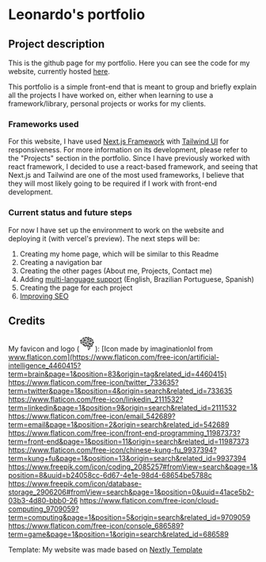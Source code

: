 # Leonardo's portfolio

## Project description
This is the github page for my portfolio. Here you can see the code for my website, currently hosted [here](https://portfolio-leo-three.vercel.app).

This portfolio is a simple front-end that is meant to group and briefly explain all the projects I have worked on, either when learning to use a framework/library, personal projects or works for my clients.

### Frameworks used
For this website, I have used [Next.js Framework](https://nextjs.org/) with [Tailwind UI](https://tailwindui.com) for responsiveness. For more information on its development, please refer to the "Projects" section in the portfolio. Since I have previously worked with react framework, I decided to use a react-based framework, and seeing that Next.js and Tailwind are one of the most used frameworks, I believe that they will most likely going to be required if I work with front-end development.

### Current status and future steps
For now I have set up the environment to work on the website and deploying it (with vercel's preview). 
The next steps will be:
1. Creating my home page, which will be similar to this Readme
2. Creating a navigation bar
3. Creating the other pages (About me, Projects, Contact me)
4. Adding [multi-language support](https://locize.com/blog/next-13-app-dir-i18n/) (English, Brazilian Portuguese, Spanish)
5. Creating the page for each project
6. [Improving SEO](https://nextjs.org/learn/seo/introduction-to-seo)

## Credits

My favicon and logo (![Neural network that looks like a brain](/public/favicon.ico)):
[Icon made by imaginationlol from www.flaticon.com](https://www.flaticon.com/free-icon/artificial-intelligence_4460415?term=brain&page=1&position=83&origin=tag&related_id=4460415)
https://www.flaticon.com/free-icon/twitter_733635?term=twitter&page=1&position=4&origin=search&related_id=733635
https://www.flaticon.com/free-icon/linkedin_2111532?term=linkedin&page=1&position=9&origin=search&related_id=2111532
https://www.flaticon.com/free-icon/email_542689?term=email&page=1&position=2&origin=search&related_id=542689
https://www.flaticon.com/free-icon/front-end-programming_11987373?term=front-end&page=1&position=11&origin=search&related_id=11987373
https://www.flaticon.com/free-icon/chinese-kung-fu_9937394?term=kung+fu&page=1&position=13&origin=search&related_id=9937394
https://www.freepik.com/icon/coding_2085257#fromView=search&page=1&position=8&uuid=b24058cc-6d67-4e1e-98d4-68654be5788c
https://www.freepik.com/icon/database-storage_2906206#fromView=search&page=1&position=0&uuid=41ace5b2-03b3-4d80-bbb0-26
https://www.flaticon.com/free-icon/cloud-computing_9709059?term=computing&page=1&position=5&origin=search&related_id=9709059
https://www.flaticon.com/free-icon/console_686589?term=game&page=1&position=1&origin=search&related_id=686589


Template: 
My website was made based on [Nextly Template](https://github.com/web3templates/nextly-template/)
